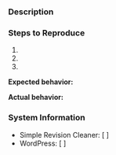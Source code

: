 ### Description
<!-- Description of the bug or feature -->


### Steps to Reproduce

1.
2.
3.

**Expected behavior:**
<!-- What you expected to happen -->

**Actual behavior:**
<!-- What actually happened -->

### System Information

* Simple Revision Cleaner: [  ] <!-- Enter SRC version here -->
* WordPress: [  ] <!-- Enter WordPress version here -->

<!-- _You can get the version from the readme.txt file in the plugin (usually located at `https://<yourdomain.tld>/wp-content/plugins/all-in-one-metadata/readme.txt`) and the version of WordPress from the readme.html file in the WordPress root directory (usually located at `https://<yourdomain.tld>/readme.html`)._ -->
